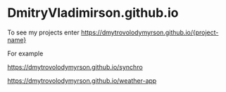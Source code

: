 # DmitryVladimirson.github.io
To see my projects enter https://dmytrovolodymyrson.github.io/{project-name}

For example  

https://dmytrovolodymyrson.github.io/synchro

https://dmytrovolodymyrson.github.io/weather-app

